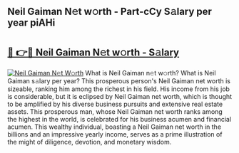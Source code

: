 ## Neil Gaiman N𝚎t w𝚘rth - Part-cCy S𝚊lary per year piAHi

# <h2><a href="http://gc46qro.nevu.top/?p=Neil+Gaiman">🔗 👉🔴 Neil Gaiman N𝚎t w𝚘rth - S𝚊lary</a></h2>

[![Neil Gaiman N𝚎t W𝚘rth](https://i.imgur.com/Oavwk0R.jpeg)](http://gc46qro.nevu.top/?p=Neil+Gaiman)
What is Neil Gaiman n𝚎t w𝚘rth? What is Neil Gaiman s𝚊lary per year?
This prosperous person's Neil Gaiman net worth is sizeable, ranking him among the richest in his field. His income from his job is considerable, but it is eclipsed by Neil Gaiman net worth, which is thought to be amplified by his diverse business pursuits and extensive real estate assets. This prosperous man, whose Neil Gaiman net worth ranks among the highest in the world, is celebrated for his business acumen and financial acumen. This wealthy individual, boasting a Neil Gaiman net worth in the billions and an impressive yearly income, serves as a prime illustration of the might of diligence, devotion, and monetary wisdom.
